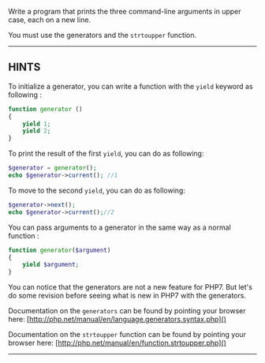 Write a program that prints the three command-line arguments in upper case, each on a new line.

You must use the generators and the `strtoupper` function.

----------------------------------------------------------------------
## HINTS

To initialize a generator, you can write a function with the `yield` keyword as following :
```php
function generator ()
{
    yield 1;
    yield 2;
}
```

To print the result of the first `yield`, you can do as following:
```php
$generator = generator();
echo $generator->current(); //1
```

To move to the second `yield`, you can do as following:
```php
$generator->next();
echo $generator->current();//2
```

You can pass arguments to a generator in the same way as a normal function :
```php
function generator($argument)
{
    yield $argument;
}
```

You can notice that the generators are not a new feature for PHP7.
But let's do some revision before seeing what is new in PHP7 with the generators.

Documentation on the `generators` can be found by pointing your browser here:
  [http://php.net/manual/en/language.generators.syntax.php]()
  
Documentation on the `strtoupper` function can be found by pointing your browser here:
  [http://php.net/manual/en/function.strtoupper.php]()

----------------------------------------------------------------------
